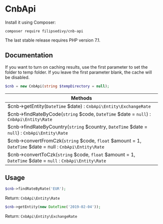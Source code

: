 CnbApi
======

Install it using Composer:

```
composer require filipsedivy/cnb-api
```

The last stable release requires PHP version 7.1.

Documentation
-------------

If you want to turn on caching results, use the first parameter to set the folder to temp folder.
If you leave the first parameter blank, the cache will be disabled.

```php
$cnb = new CnbApi(string $tempDirectory = null);
```

| Methods                                                                         |
| ------------------------------------------------------------------------------- |
| $cnb->getEntity(`DateTime` $date) : `CnbApi\Entity\ExchangeRate`                  |
| $cnb->findRateByCode(`string` $code, `DateTime` $date = `null`) : `CnbApi\Entity\Rate`|
| $cnb->findRateByCountry(`string` $country, `DateTime` $date = `null`) : `CnbApi\Entity\Rate`|
| $cnb->convertFromCzk(`string` $code, `float` $amount = 1, `DateTime` $date = null : `CnbApi\Entity\Rate`|
| $cnb->convertToCzk(`string` $code, `float` $amount = 1, `DateTime` $date = `null` : `CnbApi\Entity\Rate`|


Usage
-----

```php
$cnb->findRateByRate('EUR');
```

Return: `CnbApi\Entity\Rate`

```php
$cnb->getEntity(new DateTime('2019-02-04'));
```

Return: `CnbApi\Entity\ExchangeRate`